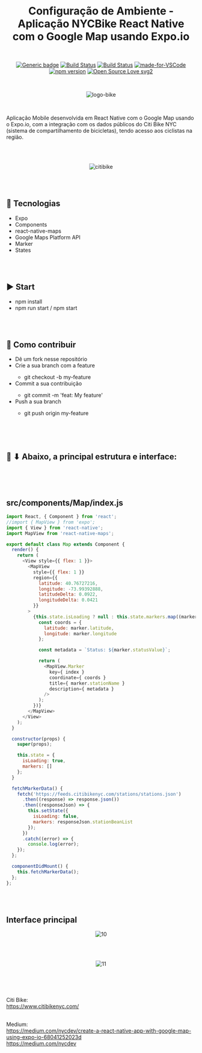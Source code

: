 <div align="center"> 

# Configuração de Ambiente - Aplicação NYCBike React Native com o Google Map usando Expo.io

</div>

<br>

<div align="center">

[![Generic badge](https://img.shields.io/badge/Made%20by-Renan%20Borba-purple.svg)](https://shields.io/) [![Build Status](https://img.shields.io/github/stars/RenanBorba/react-native-nycbike-ambient-test.svg)](https://github.com/RenanBorba/react-native-nycbike-ambient-test) [![Build Status](https://img.shields.io/github/forks/RenanBorba/react-native-nycbike-ambient-test.svg)](https://github.com/RenanBorba/react-native-nycbike-ambient-test) [![made-for-VSCode](https://img.shields.io/badge/Made%20for-VSCode-1f425f.svg)](https://code.visualstudio.com/) [![npm version](https://badge.fury.io/js/react-native.svg)](https://badge.fury.io/js/react-native) [![Open Source Love svg2](https://badges.frapsoft.com/os/v2/open-source.svg?v=103)](https://github.com/ellerbrock/open-source-badges/)

<br>

![logo-bike](https://github.com/RenanBorba/react-native-realm/assets/48495838/e902d64b-7ff9-436a-a606-ae4ccbc9bac0)

</div>

<br>

Aplicação Mobile desenvolvida em React Native com o Google Map usando o Expo.io, com a integração com os dados públicos do Citi Bike NYC (sistema de compartilhamento de bicicletas), tendo acesso aos ciclistas na região.

<br><br>

<div align="center">

![citibike](https://user-images.githubusercontent.com/48495838/84694909-5fd79680-af20-11ea-9383-46f1c74bf0a1.png)

</div>

<br><br>

## :rocket: Tecnologias
<ul>
  <li>Expo</li>
  <li>Components</li>
  <li>react-native-maps</li>
  <li>Google Maps Platform API</li>
  <li>Marker</li>
  <li>States</li>
</ul>

<br><br>

## :arrow_forward: Start
<ul>
  <li>npm install</li>
  <li>npm run start / npm start</li>
</ul>

<br><br>

## :punch: Como contribuir
<ul>
  <li>Dê um fork nesse repositório</li>
  <li>Crie a sua branch com a feature</li>
    <ul>
      <li>git checkout -b my-feature</li>
    </ul>
  <li>Commit a sua contribuição</li>
    <ul>
      <li>git commit -m 'feat: My feature'</li>
    </ul>
  <li>Push a sua branch</li>
    <ul>
      <li>git push origin my-feature</li>
    </ul>
</ul>
<br><br><br>

## :mega: ⬇ Abaixo, a principal estrutura e interface:

<br><br><br>

## src/components/Map/index.js
```js
import React, { Component } from 'react';
//import { MapView } from 'expo';
import { View } from 'react-native';
import MapView from 'react-native-maps';

export default class Map extends Component {
  render() {
    return (
      <View style={{ flex: 1 }}>
        <MapView
          style={{ flex: 1 }}
          region={{
            latitude: 40.76727216,
            longitude: -73.99392888,
            latitudeDelta: 0.0922,
            longitudeDelta: 0.0421
          }}
        >
          {this.state.isLoading ? null : this.state.markers.map((marker, index) => {
            const coords = {
              latitude: marker.latitude,
              longitude: marker.longitude
            };

            const metadata = `Status: ${marker.statusValue}`;

            return (
              <MapView.Marker
                key={ index }
                coordinate={ coords }
                title={ marker.stationName }
                description={ metadata }
              />
            );
          })}
        </MapView>
      </View>
    );
  }

  constructor(props) {
    super(props);

    this.state = {
      isLoading: true,
      markers: []
    };
  }

  fetchMarkerData() {
    fetch('https://feeds.citibikenyc.com/stations/stations.json')
      .then((response) => response.json())
      .then((responseJson) => {
        this.setState({
          isLoading: false,
          markers: responseJson.stationBeanList
        });
      })
      .catch((error) => {
        console.log(error);
    });
  };

  componentDidMount() {
    this.fetchMarkerData();
  };
};
```

<br><br>

## Interface principal

<div align="center">

![10](https://user-images.githubusercontent.com/48495838/68613381-62ab6e00-049d-11ea-908c-5344f949174f.JPG)

</div>

<br><br>

<div align="center">

![11](https://user-images.githubusercontent.com/48495838/68613382-63440480-049d-11ea-8ab0-9bee4d246b2f.JPG)

</div>

<br><br>
<br>

Citi Bike:
<br>
https://www.citibikenyc.com/
<br><br>

Medium:
<br>
https://medium.com/nycdev/create-a-react-native-app-with-google-map-using-expo-io-68041252023d
<br> https://medium.com/nycdev
